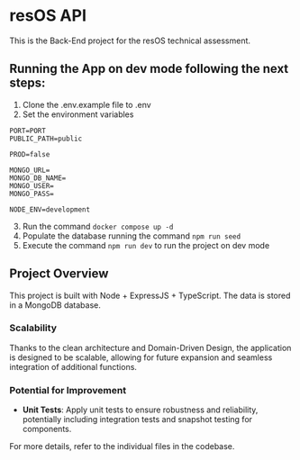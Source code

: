 # resOS API

This is the Back-End project for the resOS technical assessment.

## Running the App on dev mode following the next steps:

1. Clone the .env.example file to .env
2. Set the environment variables

```
PORT=PORT
PUBLIC_PATH=public

PROD=false

MONGO_URL=
MONGO_DB_NAME=
MONGO_USER=
MONGO_PASS=

NODE_ENV=development
```

3. Run the command `docker compose up -d`
4. Populate the database running the command `npm run seed`
5. Execute the command `npm run dev` to run the project on dev mode

## Project Overview

This project is built with Node + ExpressJS + TypeScript. The data is stored in a MongoDB database.

### Scalability

Thanks to the clean architecture and Domain-Driven Design, the application is designed to be scalable, allowing for future expansion and seamless integration of additional functions.

### Potential for Improvement

- **Unit Tests**: Apply unit tests to ensure robustness and reliability, potentially including integration tests and snapshot testing for components.

For more details, refer to the individual files in the codebase.
